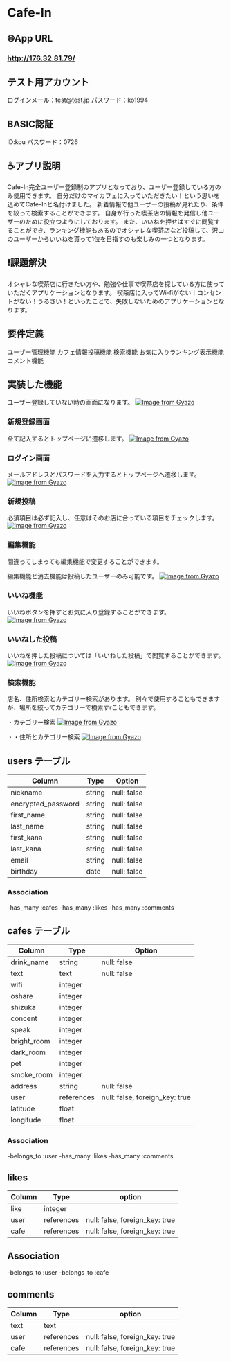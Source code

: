 # Cafe-In

## 🌐App URL

### **http://176.32.81.79/**

##  テスト用アカウント
ログインメール：test@test.jp
パスワード：ko1994
##  BASIC認証
ID:kou
パスワード：0726

## ☕️アプリ説明
Cafe-In完全ユーザー登録制のアプリとなっており、ユーザー登録している方のみ使用できます。
自分だけのマイカフェに入っていただきたい！という思いを込めてCafe-Inと名付けました。
新着情報で他ユーザーの投稿が見れたり、条件を絞って検索することができます。
自身が行った喫茶店の情報を発信し他ユーザーのために役立つようにしております。
また、いいねを押せばすぐに閲覧することができ、ランキング機能もあるのでオシャレな喫茶店など投稿して、沢山のユーザーからいいねを貰って1位を目指すのも楽しみの一つとなります。


## ❗️課題解決
オシャレな喫茶店に行きたい方や、勉強や仕事で喫茶店を探している方に使っていただくアプリケーションとなります。
喫茶店に入ってWi-fiがない！コンセントがない！うるさい！といったことで、失敗しないためのアプリケーションとなります。

##  要件定義
ユーザー管理機能
カフェ情報投稿機能
検索機能
お気に入りランキング表示機能
コメント機能

## 実装した機能
ユーザー登録していない時の画面になります。
[![Image from Gyazo](https://i.gyazo.com/8c14b459783fde7f9b1db950389c247f.jpg)](https://gyazo.com/8c14b459783fde7f9b1db950389c247f)

### 新規登録画面

全て記入するとトップページに遷移します。
[![Image from Gyazo](https://i.gyazo.com/bc94328261cb8e68b05bc11f9b481cae.gif)](https://gyazo.com/bc94328261cb8e68b05bc11f9b481cae)

### ログイン画面

メールアドレスとパスワードを入力するとトップページへ遷移します。
[![Image from Gyazo](https://i.gyazo.com/0d597caa7b187d554baa64c61abf24ca.gif)](https://gyazo.com/0d597caa7b187d554baa64c61abf24ca)

### 新規投稿
必須項目は必ず記入し、任意はそのお店に合っている項目をチェックします。
[![Image from Gyazo](https://i.gyazo.com/9e929094a4e5c3c431b984ec741f9422.gif)](https://gyazo.com/9e929094a4e5c3c431b984ec741f9422)

### 編集機能
間違ってしまっても編集機能で変更することができます。

編集機能と消去機能は投稿したユーザーのみ可能です。
[![Image from Gyazo](https://i.gyazo.com/5bc4d70b053a3c8670e5a00cd1ec4512.gif)](https://gyazo.com/5bc4d70b053a3c8670e5a00cd1ec4512)

### いいね機能
いいねボタンを押すとお気に入り登録することができます。
[![Image from Gyazo](https://i.gyazo.com/dbcad2d844bb7aa1f1b0186af9f8eb7a.gif)](https://gyazo.com/dbcad2d844bb7aa1f1b0186af9f8eb7a)

### いいねした投稿
いいねを押した投稿については「いいねした投稿」で閲覧することができます。
[![Image from Gyazo](https://i.gyazo.com/6d329576a3d2c66a7f757174e38a0531.gif)](https://gyazo.com/6d329576a3d2c66a7f757174e38a0531)

### 検索機能
店名、住所検索とカテゴリー検索があります。
別々で使用することもできますが、場所を絞ってカテゴリーで検索すrこともできます。

・カテゴリー検索
[![Image from Gyazo](https://i.gyazo.com/7b63ec758bd769bade8e809946c05510.gif)](https://gyazo.com/7b63ec758bd769bade8e809946c05510)

・・住所とカテゴリー検索
[![Image from Gyazo](https://i.gyazo.com/a0585829b9dc378ff7c44146c448a877.gif)](https://gyazo.com/a0585829b9dc378ff7c44146c448a877)


## users テーブル

| Column               | Type   | Option            |
| -------------------- | ------ | ----------------- |
| nickname             | string | null: false       |
| encrypted_password   | string | null: false       |
| first_name           | string | null: false       |
| last_name            | string | null: false       |
| first_kana           | string | null: false       |
| last_kana            | string | null: false       |
| email                | string | null: false       |
| birthday             | date   | null: false       |

### Association
-has_many :cafes
-has_many :likes
-has_many :comments

## cafes テーブル

| Column               | Type       | Option                         |
| -------------------- | ---------- | ------------------------------ |
| drink_name           | string     | null: false                    |
| text                 | text       | null: false                    |
| wifi                 | integer    |                                |
| oshare               | integer    |                                |
| shizuka              | integer    |                                |
| concent              | integer    |                                |
| speak                | integer    |                                |
| bright_room          | integer    |                                |
| dark_room            | integer    |                                |
| pet                  | integer    |                                |
| smoke_room           | integer    |                                |
| address              | string     | null: false                    |
| user                 | references | null: false, foreign_key: true |
| latitude             | float      |                                |
| longitude            | float      |                                |

### Association
-belongs_to :user
-has_many :likes
-has_many :comments

## likes

| Column              | Type       | option                         |
| ------------------- | ---------- | ------------------------------ |
| like                | integer    |                                |
| user                | references | null: false, foreign_key: true |
| cafe                | references | null: false, foreign_key: true |

## Association
-belongs_to :user
-belongs_to :cafe

## comments

| Column              | Type       | option                         |
| ------------------- | ---------- | ------------------------------ |
| text                | text       |                                |
| user                | references | null: false, foreign_key: true |
| cafe                | references | null: false, foreign_key: true |
